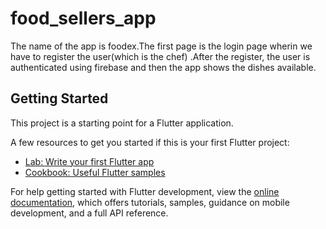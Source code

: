 # food_sellers_app

The name of the app is foodex.The first page is the login page wherin we have to register the user(which is the chef) .After the register, the user is authenticated using firebase and then the app shows the dishes available.

## Getting Started

This project is a starting point for a Flutter application.

A few resources to get you started if this is your first Flutter project:

- [Lab: Write your first Flutter app](https://docs.flutter.dev/get-started/codelab)
- [Cookbook: Useful Flutter samples](https://docs.flutter.dev/cookbook)

For help getting started with Flutter development, view the
[online documentation](https://docs.flutter.dev/), which offers tutorials,
samples, guidance on mobile development, and a full API reference.
